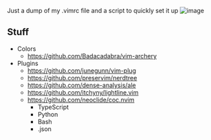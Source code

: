 Just a dump of my .vimrc file and a script to quickly set it up
![image](https://user-images.githubusercontent.com/73682114/221400188-c73226b2-5a93-4013-a916-33cab7145e36.png)

## Stuff
- Colors
  - https://github.com/Badacadabra/vim-archery
- Plugins
  - https://github.com/junegunn/vim-plug
  - https://github.com/preservim/nerdtree
  - https://github.com/dense-analysis/ale
  - https://github.com/itchyny/lightline.vim
  - https://github.com/neoclide/coc.nvim
    - TypeScript 
    - Python 
    - Bash
    - .json
